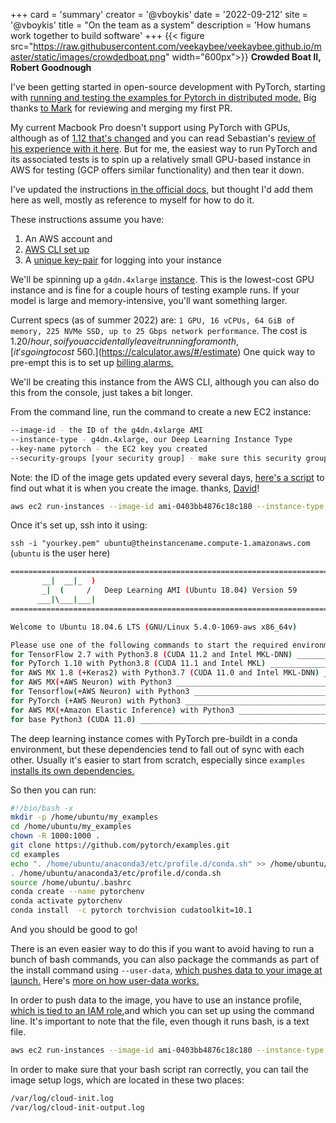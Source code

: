 +++
card = 'summary'
creator = '@vboykis'
date = '2022-09-212'
site = '@vboykis'
title = "On the team as a system"
description = 'How humans work together to build software'
+++
{{< figure src="https://raw.githubusercontent.com/veekaybee/veekaybee.github.io/master/static/images/crowdedboat.png" width="600px">}}
**Crowded Boat II, Robert Goodnough**



I've been getting started in open-source development with PyTorch, starting with [running and testing the examples for Pytorch in distributed mode.](https://github.com/pytorch/examples/pull/988) Big thanks [to Mark](https://twitter.com/marksaroufim) for reviewing and merging my first PR. 

My current Macbook Pro doesn't support using PyTorch with GPUs, although as of [1.12 that's changed](https://pytorch.org/blog/introducing-accelerated-pytorch-training-on-mac/) and you can read Sebastian's [review of his experience with it here](https://sebastianraschka.com/blog/2022/pytorch-m1-gpu.html). But for me, the easiest way to run PyTorch and its associated tests is to spin up a relatively small GPU-based instance in AWS for testing (GCP offers similar functionality) and then tear it down. 

I've updated the instructions [in the official docs](https://github.com/pytorch/examples/blob/main/CONTRIBUTING.md#for-bug-fixes), but thought I'd add them here as well, mostly as reference to myself for how to do it. 

These instructions assume you have: 
1) An AWS account and 
2) [AWS CLI set up](https://aws.amazon.com/cli/)
3) A [unique key-pair](https://docs.aws.amazon.com/AWSEC2/latest/UserGuide/ec2-key-pairs.html) for logging into your instance


We'll be spinning up  a `g4dn.4xlarge` [instance](https://aws.amazon.com/ec2/instance-types/g4/). This is the lowest-cost GPU instance and is fine for a couple hours of testing example runs. If your model is large and memory-intensive, you'll want something larger. 

Current specs (as of summer 2022) are: `1 GPU, 16 vCPUs, 64 GiB of memory, 225 NVMe SSD, up to 25 Gbps network performance`. The cost is $1.20/hour, so if you accidentally leave it running for a month, [it's going to cost ~$560.](https://calculator.aws/#/estimate) One quick way to pre-empt this is to set up [billing alarms.](https://docs.aws.amazon.com/AmazonCloudWatch/latest/monitoring/monitor_estimated_charges_with_cloudwatch.html) 

We'll be creating this instance from the AWS CLI, although you can also do this from the console, just takes a bit longer. 

From the command line, run the command to create a new EC2 instance: 

```bash
--image-id - the ID of the g4dn.4xlarge AMI
--instance-type - g4dn.4xlarge, our Deep Learning Instance Type
--key-name pytorch - the EC2 key you created
--security-groups [your security group] - make sure this security group has ingress/egress for port 80, 22, and 443
```

Note: the ID of the image gets updated every several days, [here's a script](https://gist.github.com/daveadams/8b67859c577f069b62fbea844c67d68a) to find out what it is when you create the image. thanks, [David](https://twitter.com/daveadams/status/1553003799454810113)!

```bash
aws ec2 run-instances --image-id ami-0403bb4876c18c180 --instance-type g4dn.4xlarge --key-name pytorch  --security-groups [your security group]
```

Once it's set up, ssh into it using: 

`ssh -i "yourkey.pem" ubuntu@theinstancename.compute-1.amazonaws.com` (`ubuntu` is the user here)

```bash
=============================================================================
       __|  __|_  )
       _|  (     /   Deep Learning AMI (Ubuntu 18.04) Version 59
      ___|\___|___|
=============================================================================

Welcome to Ubuntu 18.04.6 LTS (GNU/Linux 5.4.0-1069-aws x86_64v)

Please use one of the following commands to start the required environment with the framework of your choice:
for TensorFlow 2.7 with Python3.8 (CUDA 11.2 and Intel MKL-DNN) ____________________________ source activate tensorflow2_p38
for PyTorch 1.10 with Python3.8 (CUDA 11.1 and Intel MKL) ______________________________________ source activate pytorch_p38
for AWS MX 1.8 (+Keras2) with Python3.7 (CUDA 11.0 and Intel MKL-DNN) ____________________________ source activate mxnet_p37
for AWS MX(+AWS Neuron) with Python3 __________________________________________________ source activate aws_neuron_mxnet_p36
for Tensorflow(+AWS Neuron) with Python3 _________________________________________ source activate aws_neuron_tensorflow_p36
for PyTorch (+AWS Neuron) with Python3 ______________________________________________ source activate aws_neuron_pytorch_p36
for AWS MX(+Amazon Elastic Inference) with Python3 ______________________________________ source activate amazonei_mxnet_p36
for base Python3 (CUDA 11.0) _______________________________________________________________________ source activate python3
```
The deep learning instance comes with PyTorch pre-buildt in a conda environment, but these dependencies tend to fall out of sync with each other. Usually it's easier to start from scratch, especially since `examples` [installs its own dependencies.](https://github.com/pytorch/examples/blob/7ed7ac7b01add7ca29d45f25700e73a4b517ccea/run_python_examples.sh#L41) 

So then you can run: 

```bash
#!/bin/bash -x
mkdir -p /home/ubuntu/my_examples 
cd /home/ubuntu/my_examples 
chown -R 1000:1000 .
git clone https://github.com/pytorch/examples.git 
cd examples
echo ". /home/ubuntu/anaconda3/etc/profile.d/conda.sh" >> /home/ubuntu/.bashrc
. /home/ubuntu/anaconda3/etc/profile.d/conda.sh
source /home/ubuntu/.bashrc
conda create --name pytorchenv 
conda activate pytorchenv
conda install  -c pytorch torchvision cudatoolkit=10.1
```

And you should be good to go!

There is an even easier way to do this if you want to avoid having to run a bunch of bash commands, you can also package the commands as part of the install command using `--user-data`, [which pushes data to your image at launch.](https://docs.aws.amazon.com/AWSEC2/latest/UserGuide/user-data.html) Here's [more on how user-data works.](https://docs.aws.amazon.com/AWSEC2/latest/UserGuide/user-data.html) 

In order to push data to the image, you have to use an instance profile, [which is tied to an IAM role](https://docs.aws.amazon.com/IAM/latest/UserGuide/id_roles_use_switch-role-ec2_instance-profiles.html),and which you can set up using the command line.  It's important to note that the file, even though it runs bash, is a text file. 


```bash
aws ec2 run-instances --image-id ami-0403bb4876c18c180 --instance-type g4dn.4xlarge --key-name pytorch --security-groups [your security group] --iam-instance-profile '{"Name": "EC2_Access" }' --user-data file://install_pytorch.txt 
```

In order to make sure that your bash script ran correctly, you can tail the image setup logs, which are located in these two places: 

```bash
/var/log/cloud-init.log 
/var/log/cloud-init-output.log
```





